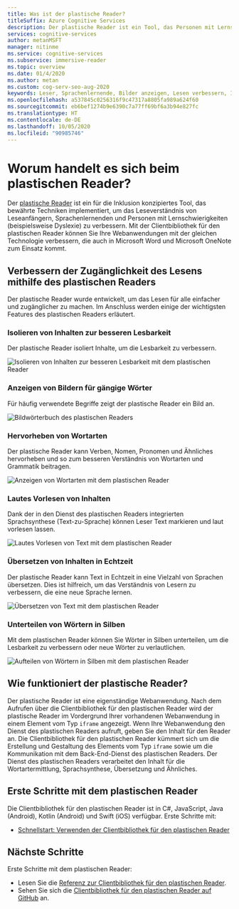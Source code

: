 ```yaml
---
title: Was ist der plastische Reader?
titleSuffix: Azure Cognitive Services
description: Der plastische Reader ist ein Tool, das Personen mit Lernschwierigkeiten sowie Leseanfänger und Sprachenlernende beim Leseverständnis unterstützt.
services: cognitive-services
author: metanMSFT
manager: nitinme
ms.service: cognitive-services
ms.subservice: immersive-reader
ms.topic: overview
ms.date: 01/4/2020
ms.author: metan
ms.custom: cog-serv-seo-aug-2020
keywords: Leser, Sprachenlernende, Bilder anzeigen, Lesen verbessern, Inhalte lesen, übersetzen
ms.openlocfilehash: a537845c0256316f9c47317a8805fa989a624f60
ms.sourcegitcommit: eb6bef1274b9e6390c7a77ff69bf6a3b94e827fc
ms.translationtype: HT
ms.contentlocale: de-DE
ms.lasthandoff: 10/05/2020
ms.locfileid: "90985746"
---
```

# <a name="what-is-immersive-reader"></a>Worum handelt es sich beim plastischen Reader?

Der [plastische Reader](https://www.onenote.com/learningtools) ist ein für die Inklusion konzipiertes Tool, das bewährte Techniken implementiert, um das Leseverständnis von Leseanfängern, Sprachenlernenden und Personen mit Lernschwierigkeiten (beispielsweise Dyslexie) zu verbessern. Mit der Clientbibliothek für den plastischen Reader können Sie Ihre Webanwendungen mit der gleichen Technologie verbessern, die auch in Microsoft Word und Microsoft OneNote zum Einsatz kommt. 

## <a name="use-immersive-reader-to-improve-reading-accessibility"></a>Verbessern der Zugänglichkeit des Lesens mithilfe des plastischen Readers 

Der plastische Reader wurde entwickelt, um das Lesen für alle einfacher und zugänglicher zu machen. Im Anschluss werden einige der wichtigsten Features des plastischen Readers erläutert.

### <a name="isolate-content-for-improved-readability"></a>Isolieren von Inhalten zur besseren Lesbarkeit

Der plastische Reader isoliert Inhalte, um die Lesbarkeit zu verbessern. 

  ![Isolieren von Inhalten zur besseren Lesbarkeit mit dem plastischen Reader](./media/immersive-reader.png)

### <a name="display-pictures-for-common-words"></a>Anzeigen von Bildern für gängige Wörter

Für häufig verwendete Begriffe zeigt der plastische Reader ein Bild an.

  ![Bildwörterbuch des plastischen Readers](./media/picture-dictionary.png)

### <a name="highlight-parts-of-speech"></a>Hervorheben von Wortarten

Der plastische Reader kann Verben, Nomen, Pronomen und Ähnliches hervorheben und so zum besseren Verständnis von Wortarten und Grammatik beitragen.

  ![Anzeigen von Wortarten mit dem plastischen Reader](./media/parts-of-speech.png)

### <a name="read-content-aloud"></a>Lautes Vorlesen von Inhalten

Dank der in den Dienst des plastischen Readers integrierten Sprachsynthese (Text-zu-Sprache) können Leser Text markieren und laut vorlesen lassen. 

  ![Lautes Vorlesen von Text mit dem plastischen Reader](./media/read-aloud.png)

### <a name="translate-content-in-real-time"></a>Übersetzen von Inhalten in Echtzeit

Der plastische Reader kann Text in Echtzeit in eine Vielzahl von Sprachen übersetzen. Dies ist hilfreich, um das Verständnis von Lesern zu verbessern, die eine neue Sprache lernen.

  ![Übersetzen von Text mit dem plastischen Reader](./media/translation.png)

### <a name="split-words-into-syllables"></a>Unterteilen von Wörtern in Silben

Mit dem plastischen Reader können Sie Wörter in Silben unterteilen, um die Lesbarkeit zu verbessern oder neue Wörter zu verlautlichen.

  ![Aufteilen von Wörtern in Silben mit dem plastischen Reader](./media/syllabification.png)

## <a name="how-does-immersive-reader-work"></a>Wie funktioniert der plastische Reader?

Der plastische Reader ist eine eigenständige Webanwendung. Nach dem Aufrufen über die Clientbibliothek für den plastischen Reader wird der plastische Reader im Vordergrund Ihrer vorhandenen Webanwendung in einem Element vom Typ `iframe` angezeigt. Wenn Ihre Webanwendung den Dienst des plastischen Readers aufruft, geben Sie den Inhalt für den Reader an. Die Clientbibliothek für den plastischen Reader kümmert sich um die Erstellung und Gestaltung des Elements vom Typ `iframe` sowie um die Kommunikation mit dem Back-End-Dienst des plastischen Readers. Der Dienst des plastischen Readers verarbeitet den Inhalt für die Wortartermittlung, Sprachsynthese, Übersetzung und Ähnliches.

## <a name="get-started-with-immersive-reader"></a>Erste Schritte mit dem plastischen Reader

Die Clientbibliothek für den plastischen Reader ist in C#, JavaScript, Java (Android), Kotlin (Android) und Swift (iOS) verfügbar. Erste Schritte mit:

* [Schnellstart: Verwenden der Clientbibliothek für den plastischen Reader](quickstarts/client-libraries.md)

## <a name="next-steps"></a>Nächste Schritte

Erste Schritte mit dem plastischen Reader:

* Lesen Sie die [Referenz zur Clientbibliothek für den plastischen Reader](./reference.md).
* Sehen Sie sich die [Clientbibliothek für den plastischen Reader auf GitHub](https://github.com/microsoft/immersive-reader-sdk) an.
